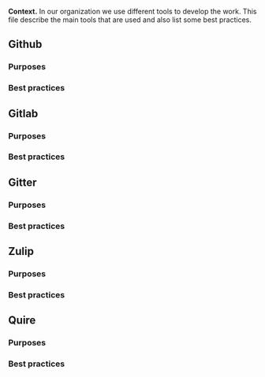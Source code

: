 **Context.** In our organization we use different tools to develop the work. This file describe the main tools that are used and also list some best practices.

## Github

### Purposes

### Best practices

## Gitlab

### Purposes

### Best practices

## Gitter

### Purposes

### Best practices

## Zulip

### Purposes

### Best practices

## Quire

### Purposes

### Best practices
